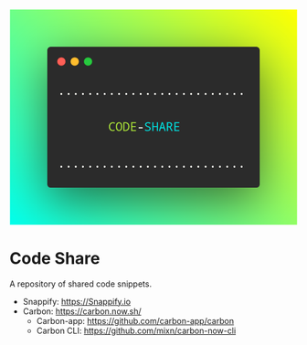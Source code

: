
![banner](assets/banners/code-share-2x.png)

# Code Share

A repository of shared code snippets.

- Snappify: https://Snappify.io
- Carbon: https://carbon.now.sh/
  - Carbon-app: https://github.com/carbon-app/carbon
  - Carbon CLI: https://github.com/mixn/carbon-now-cli
